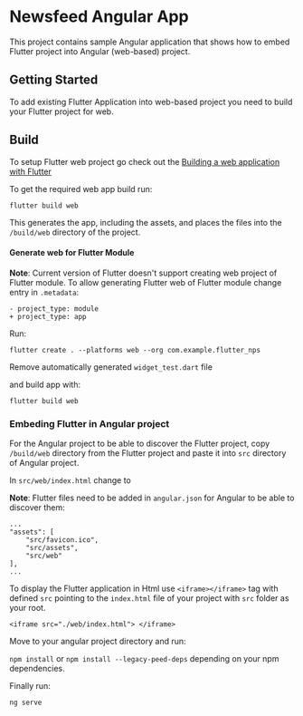 # Newsfeed Angular App

This project contains sample Angular application that shows how to embed Flutter project into Angular (web-based) project.

## Getting Started

To add existing Flutter Application into web-based project you need to build your Flutter project for web.

## Build

To setup Flutter web project go check out the [Building a web application with Flutter](https://docs.flutter.dev/get-started/web)

To get the required web app build run:

```
flutter build web
```

This generates the app, including the assets, and places the files into the `/build/web` directory of the project.

#### Generate web for Flutter Module

**Note**: Current version of Flutter doesn't support creating web project of Flutter module.
To allow generating Flutter web of Flutter module change entry in `.metadata`:

```
- project_type: module
+ project_type: app
```

Run:

```
flutter create . --platforms web --org com.example.flutter_nps
```

Remove automatically generated `widget_test.dart` file

and build app with:

```
flutter build web
```

### Embeding Flutter in Angular project

For the Angular project to be able to discover the Flutter project, copy `/build/web` directory from the Flutter project and paste it into `src` directory of Angular project.

In `src/web/index.html` change <base href="/"> to <base href="./">

**Note**: Flutter files need to be added in `angular.json` for Angular to be able to discover them:

```
...
"assets": [
    "src/favicon.ico",
    "src/assets",
    "src/web"
],
...
```

To display the Flutter application in Html use `<iframe></iframe>` tag with defined `src` pointing to the `index.html` file of your project with `src` folder as your root.

```
<iframe src="./web/index.html"> </iframe>
```

Move to your angular project directory and run:

`npm install` or `npm install --legacy-peed-deps` depending on your npm dependencies.

Finally run:

`ng serve`
